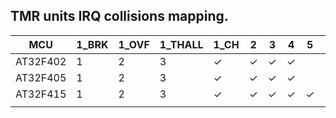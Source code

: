 ## TMR units IRQ collisions mapping.

| MCU      | 1_BRK | 1_OVF | 1_THALL | 1_CH | 2    | 3    | 4    | 5    | 6    | 7    | 9    | 10   | 11   | 13   | 14   |
| -------- | ----- | ----- | ------- | ---- | ---- | ---- | ---- | ---- | ---- | ---- | ---- | ---- | ---- | ---- | ---- |
| AT32F402 | 1     | 2     | 3       | ✓    | ✓    | ✓    | ✓    |      | ✓    | ✓    | 1    | 2    | 3    | ✓    | ✓    |
| AT32F405 | 1     | 2     | 3       | ✓    | ✓    | ✓    | ✓    |      | ✓    | ✓    | 1    | 2    | 3    | ✓    | ✓    |
| AT32F415 | 1     | 2     | 3       | ✓    | ✓    | ✓    | ✓    | ✓    |      |      | 1    | 2    | 3    |      |      |
|          |       |       |         |      |      |      |      |      |      |      |      |      |      |      |      |
